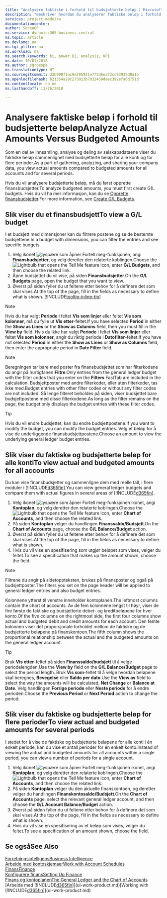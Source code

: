 ```yaml
---
title: "Analysere faktiske i forhold til budsjetterte beløp | Microsoft-dokumentasjon"
description: "Beskriver hvordan du analyserer faktiske beløp i forhold til budsjetterte beløp."
services: project-madeira
documentationcenter: 
author: SorenGP
ms.service: dynamics365-business-central
ms.topic: article
ms.devlang: na
ms.tgt_pltfrm: na
ms.workload: na
ms.search.keywords: bi, power BI, analysis, KPI
ms.date: 10/01/2018
ms.author: sgroespe
ms.translationtype: HT
ms.sourcegitcommit: 33b900f1ac9e295921e7f3d6ea72cc93939d8a1b
ms.openlocfilehash: b21354a29c275013b7832459daec392efa6d751d
ms.contentlocale: nb-no
ms.lasthandoff: 11/26/2018

---
```

# <a name="analyze-actual-amounts-versus-budgeted-amounts"></a><span data-ttu-id="ba4ca-103">Analysere faktiske beløp i forhold til budsjetterte beløp</span><span class="sxs-lookup"><span data-stu-id="ba4ca-103">Analyze Actual Amounts Versus Budgeted Amounts</span></span>
<span data-ttu-id="ba4ca-104">Som en del av innsamling, analyse og deling av selskapsdataene viser du faktiske beløp sammenlignet med budsjetterte beløp for alle konti og for flere perioder.</span><span class="sxs-lookup"><span data-stu-id="ba4ca-104">As a part of gathering, analyzing, and sharing your company data, you view actual amounts compared to budgeted amounts for all accounts and for several periods.</span></span>

<span data-ttu-id="ba4ca-105">Hvis du vil analysere budsjetterte beløp, må du først opprette finansbudsjetter.</span><span class="sxs-lookup"><span data-stu-id="ba4ca-105">To analyze budgeted amounts, you must first create G(L budgets.</span></span> <span data-ttu-id="ba4ca-106">Hvis du vil ha mer informasjon, kan du se [Opprette finansbudsjetter](finance-how-create-budgets.md).</span><span class="sxs-lookup"><span data-stu-id="ba4ca-106">For more information, see [Create G/L Budgets](finance-how-create-budgets.md).</span></span>

## <a name="to-view-a-gl-budget"></a><span data-ttu-id="ba4ca-107">Slik viser du et finansbudsjett</span><span class="sxs-lookup"><span data-stu-id="ba4ca-107">To view a G/L budget</span></span>
<span data-ttu-id="ba4ca-108">I et budsjett med dimensjoner kan du filtrere postene og se de bestemte budsjettene.</span><span class="sxs-lookup"><span data-stu-id="ba4ca-108">In a budget with dimensions, you can filter the entries and see specific budgets.</span></span>

1. <span data-ttu-id="ba4ca-109">Velg ikonet ![lyspære som åpner Fortell meg-funksjonen](media/ui-search/search_small.png "Fortell hva du vil gjøre"), angi **Finansbudsjetter**, og velg deretter den relaterte koblingen.</span><span class="sxs-lookup"><span data-stu-id="ba4ca-109">Choose the ![Lightbulb that opens the Tell Me feature](media/ui-search/search_small.png "Tell me what you want to do") icon, enter **G/L Budgets**, and then choose the related link.</span></span>
2. <span data-ttu-id="ba4ca-110">Åpne budsjettet du vil vise, på siden **Finansbudsjetter**.</span><span class="sxs-lookup"><span data-stu-id="ba4ca-110">On the **G/L Budgets** page, open the budget that you want to view.</span></span>  
3. <span data-ttu-id="ba4ca-111">Øverst på siden fyller du ut feltene etter behov for å definere det som skal vises.</span><span class="sxs-lookup"><span data-stu-id="ba4ca-111">At the top of the page, fill in the fields as necessary to define what is shown.</span></span> [!INCLUDE[tooltip-inline-tip](includes/tooltip-inline-tip_md.md)]

> [!NOTE]  
>   <span data-ttu-id="ba4ca-112">Hvis du har valgt **Periode** i feltet **Vis som linjer** eller feltet **Vis som kolonner**, må du fylle ut **Vis etter**-feltet.</span><span class="sxs-lookup"><span data-stu-id="ba4ca-112">If you have selected **Period** in either the **Show as Lines** or the **Show as Columns** field, then you must fill in the **View by** field.</span></span> <span data-ttu-id="ba4ca-113">Hvis du ikke har valgt **Periode** i feltet **Vis som linjer** eller feltet **Vis som kolonner**, angir du riktig periode i **Datofilter**-feltet.</span><span class="sxs-lookup"><span data-stu-id="ba4ca-113">If you have not selected **Period** in either the **Show as Lines** or **Show as Columns** field, then enter the appropriate period in **Date Filter** field.</span></span>  

> [!NOTE]  
>   <span data-ttu-id="ba4ca-114">Beregningen tar bare med poster fra finansbudsjettet som har filterkodene du angir på hurtigfanen **Filtre**.</span><span class="sxs-lookup"><span data-stu-id="ba4ca-114">Only entries from the general ledger budget with the filter codes that you enter on the **Filters** FastTab are included in the calculation.</span></span> <span data-ttu-id="ba4ca-115">Budsjettposter med andre filterkoder, eller uten filterkoder, tas ikke med.</span><span class="sxs-lookup"><span data-stu-id="ba4ca-115">Budget entries with other filter codes or without any filter codes are not included.</span></span> <span data-ttu-id="ba4ca-116">Så lenge filteret beholdes på siden, viser budsjettet bare budsjettpostene med disse filterkodene.</span><span class="sxs-lookup"><span data-stu-id="ba4ca-116">As long as the filter remains on the page, the budget only displays the budget entries with these filter codes.</span></span>  

> [!TIP]  
>   <span data-ttu-id="ba4ca-117">Hvis du vil endre budsjettet, kan du endre budsjettpostene.</span><span class="sxs-lookup"><span data-stu-id="ba4ca-117">If you want to modify the budget, you can modify the budget entries.</span></span> <span data-ttu-id="ba4ca-118">Velg et beløp for å vise de underliggende finansbudsjettpostene.</span><span class="sxs-lookup"><span data-stu-id="ba4ca-118">Choose an amount to view the underlying general ledger budget entries.</span></span>

## <a name="to-view-actual-and-budgeted-amounts-for-all-accounts"></a><span data-ttu-id="ba4ca-119">Slik viser du faktiske og budsjetterte beløp for alle konti</span><span class="sxs-lookup"><span data-stu-id="ba4ca-119">To view actual and budgeted amounts for all accounts</span></span>  
<span data-ttu-id="ba4ca-120">Du kan vise finansbudsjetter og sammenligne dem med reelle tall, i flere moduler i [!INCLUDE[d365fin](includes/d365fin_md.md)].</span><span class="sxs-lookup"><span data-stu-id="ba4ca-120">You can view general ledger budgets and compare them with actual figures in several areas of [!INCLUDE[d365fin](includes/d365fin_md.md)].</span></span>

1. <span data-ttu-id="ba4ca-121">Velg ikonet ![lyspære som åpner Fortell meg-funksjonen](media/ui-search/search_small.png "Fortell hva du vil gjøre") ikonet, angi **Kontoplan**, og velg deretter den relaterte koblingen.</span><span class="sxs-lookup"><span data-stu-id="ba4ca-121">Choose the ![Lightbulb that opens the Tell Me feature](media/ui-search/search_small.png "Tell me what you want to do") icon, enter **Chart of Accounts**, and then choose the related link.</span></span>  
2. <span data-ttu-id="ba4ca-122">På siden **Kontoplan** velger du handlingen **Finanssaldo/Budsjett**.</span><span class="sxs-lookup"><span data-stu-id="ba4ca-122">On the **Chart of Accounts** page, choose the **G/L Balance/Budget** action.</span></span>
3. <span data-ttu-id="ba4ca-123">Øverst på siden fyller du ut feltene etter behov for å definere det som skal vises.</span><span class="sxs-lookup"><span data-stu-id="ba4ca-123">At the top of the page, fill in the fields as necessary to define what is shown.</span></span>  
4. <span data-ttu-id="ba4ca-124">Hvis du vil vise en spesifisering som utgjør beløpet som vises, velger du feltet.</span><span class="sxs-lookup"><span data-stu-id="ba4ca-124">To see a specification that makes up the amount shown, choose the field.</span></span>  

> [!NOTE]  
>   <span data-ttu-id="ba4ca-125">Filtrene du angir på sidetoppteksten, brukes på finansposter og også på budsjettposter.</span><span class="sxs-lookup"><span data-stu-id="ba4ca-125">The filters you set on the page header will be applied to general ledger entries and also budget entries.</span></span>

<span data-ttu-id="ba4ca-126">Kolonnene ytterst til venstre inneholder kontoplanen.</span><span class="sxs-lookup"><span data-stu-id="ba4ca-126">The leftmost columns contain the chart of accounts.</span></span> <span data-ttu-id="ba4ca-127">Av de fem kolonnene lengst til høyr, viser de fire første de faktiske og budsjetterte debet- og kreditbeløpene for hver konto.</span><span class="sxs-lookup"><span data-stu-id="ba4ca-127">Of the five columns on the rightmost side, the first four columns show actual and budgeted debit and credit amounts for each account.</span></span> <span data-ttu-id="ba4ca-128">Den femte kolonnen viser det proporsjonale forholdet mellom de faktiske og de budsjetterte beløpene på finanskontoen.</span><span class="sxs-lookup"><span data-stu-id="ba4ca-128">The fifth column shows the proportional relationship between the actual and the budgeted amounts on the general ledger account.</span></span>  

> [!TIP]  
>   <span data-ttu-id="ba4ca-129">Bruk **Vis etter**-feltet på siden **Finanssaldo/budsjett** til å velge periodelengden.</span><span class="sxs-lookup"><span data-stu-id="ba4ca-129">Use the **View by** field on the **G/L Balance/Budget** page to select the period length.</span></span> <span data-ttu-id="ba4ca-130">Bruk **Vis som**-feltet til å velge hvordan beløpene skal beregnes, **Bevegelse** eller **Saldo per dato**.</span><span class="sxs-lookup"><span data-stu-id="ba4ca-130">Use the **View as** field to select the way the amounts will be calculated, **Net Change** or **Balance at Date**.</span></span> <span data-ttu-id="ba4ca-131">Velg handlingen **Forrige periode** eller **Neste periode** for å endre perioden.</span><span class="sxs-lookup"><span data-stu-id="ba4ca-131">Choose the **Previous Period** or **Next Period** action to change the period.</span></span>  

## <a name="to-view-actual-and-budgeted-amounts-for-several-periods"></a><span data-ttu-id="ba4ca-132">Slik viser du faktiske og budsjetterte beløp for flere perioder</span><span class="sxs-lookup"><span data-stu-id="ba4ca-132">To view actual and budgeted amounts for several periods</span></span>  
<span data-ttu-id="ba4ca-133">I stedet for å vise de faktiske og budsjetterte beløpene for alle konti i én enkelt periode, kan du vise et antall perioder for én enkelt konto.</span><span class="sxs-lookup"><span data-stu-id="ba4ca-133">Instead of viewing the actual and budgeted amounts for all accounts within a single period, you can view a number of periods for a single account.</span></span>  

1. <span data-ttu-id="ba4ca-134">Velg ikonet ![lyspære som åpner Fortell meg-funksjonen](media/ui-search/search_small.png "Fortell hva du vil gjøre") ikonet, angi **Kontoplan**, og velg deretter den relaterte koblingen.</span><span class="sxs-lookup"><span data-stu-id="ba4ca-134">Choose the ![Lightbulb that opens the Tell Me feature](media/ui-search/search_small.png "Tell me what you want to do") icon, enter **Chart of Accounts**, and then choose the related link.</span></span>  
2. <span data-ttu-id="ba4ca-135">På siden **Kontoplan** velger du den aktuelle finanskontoen, og deretter velger du handlingen **Finanskontosaldo/Budsjett**.</span><span class="sxs-lookup"><span data-stu-id="ba4ca-135">On the **Chart of Accounts** page, select the relevant general ledger account, and then choose the **G/L Account Balance/Budget** action.</span></span>  
3. <span data-ttu-id="ba4ca-136">Øverst på siden fyller du ut feltene etter behov for å definere det som skal vises.</span><span class="sxs-lookup"><span data-stu-id="ba4ca-136">At the top of the page, fill in the fields as necessary to define what is shown.</span></span>   
4. <span data-ttu-id="ba4ca-137">Hvis du vil vise en spesifisering av et beløp som vises, velger du feltet.</span><span class="sxs-lookup"><span data-stu-id="ba4ca-137">To see a specification of an amount shown, choose the field.</span></span>  

## <a name="see-also"></a><span data-ttu-id="ba4ca-138">Se også</span><span class="sxs-lookup"><span data-stu-id="ba4ca-138">See Also</span></span>
[<span data-ttu-id="ba4ca-139">Forretningsintelligens</span><span class="sxs-lookup"><span data-stu-id="ba4ca-139">Business Intelligence</span></span>](bi.md)  
[<span data-ttu-id="ba4ca-140">Arbeide med kontoskjemaer</span><span class="sxs-lookup"><span data-stu-id="ba4ca-140">Work with Account Schedules</span></span>](bi-how-work-account-schedule.md)  
[<span data-ttu-id="ba4ca-141">Finans</span><span class="sxs-lookup"><span data-stu-id="ba4ca-141">Finance</span></span>](finance.md)  
[<span data-ttu-id="ba4ca-142">Konfigurere finans</span><span class="sxs-lookup"><span data-stu-id="ba4ca-142">Setting Up Finance</span></span>](finance-setup-finance.md)  
[<span data-ttu-id="ba4ca-143">Finans og kontoplanen</span><span class="sxs-lookup"><span data-stu-id="ba4ca-143">The General Ledger and the Chart of Accounts</span></span>](finance-general-ledger.md)  
<span data-ttu-id="ba4ca-144">[Arbeide med [!INCLUDE[d365fin](includes/d365fin_md.md)]](ui-work-product.md)</span><span class="sxs-lookup"><span data-stu-id="ba4ca-144">[Working with [!INCLUDE[d365fin](includes/d365fin_md.md)]](ui-work-product.md)</span></span>  

